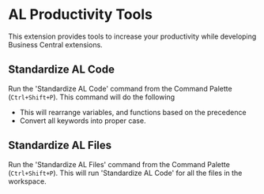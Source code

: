 # AL Productivity Tools

This extension provides tools to increase your productivity while developing Business Central extensions.

## Standardize AL Code
Run the 'Standardize AL Code' command from the Command Palette (`Ctrl+Shift+P`).
This command will do the following
* This will rearrange variables, and functions based on the precedence
* Convert all keywords into proper case.

## Standardize AL Files
Run the 'Standardize AL Files' command from the Command Palette (`Ctrl+Shift+P`).
This will run 'Standardize AL Code' for all the files in the workspace.



